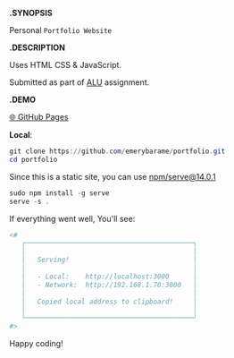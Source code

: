 **.SYNOPSIS**

Personal `Portfolio Website`

**.DESCRIPTION**

Uses HTML CSS & JavaScript.

Submitted as part of [ALU](https://www.alueducation.com/) assignment.

**.DEMO**

[🌐 GitHub Pages](https://emerybarame.github.io/)

**Local**:

```Powershell
git clone https://github.com/emerybarame/portfolio.git
cd portfolio

```

Since this is a static site, you can use [npm/serve@14.0.1](https://www.npmjs.com/package/serve)

```Powershell
sudo npm install -g serve
serve -s .
```
If everything went well, You'll see:

```Powershell
<#
   ┌──────────────────────────────────────────┐
   │                                          │
   │   Serving!                               │
   │                                          │
   │   - Local:    http://localhost:3000      │
   │   - Network:  http://192.168.1.70:3000   │
   │                                          │
   │   Copied local address to clipboard!     │
   │                                          │
   └──────────────────────────────────────────┘
#>
```

Happy coding!